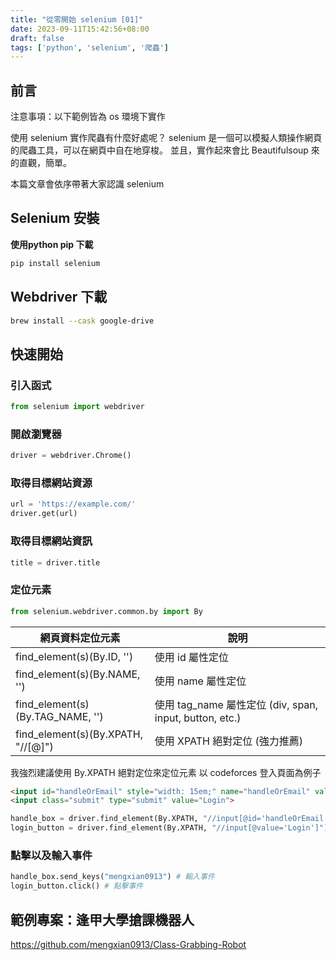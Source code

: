 ```yaml
---
title: "從零開始 selenium [01]"
date: 2023-09-11T15:42:56+08:00
draft: false
tags: ['python', 'selenium', '爬蟲']
---
```


## 前言

<sapn class="info">注意事項：以下範例皆為 os 環境下實作</span>

使用 selenium 實作爬蟲有什麼好處呢？
selenium 是一個可以模擬人類操作網頁的爬蟲工具，可以在網頁中自在地穿梭。
並且，實作起來會比 Beautifulsoup 來的直觀，簡單。

本篇文章會依序帶著大家認識 selenium

## Selenium 安裝

**使用python pip 下載**

```sh
pip install selenium
```

## Webdriver 下載

```sh
brew install --cask google-drive
```


## 快速開始

### 引入函式

```py
from selenium import webdriver
```


### 開啟瀏覽器

```py
driver = webdriver.Chrome()
```

### 取得目標網站資源

```py
url = 'https://example.com/'
driver.get(url)
```

### 取得目標網站資訊

```py
title = driver.title
```

### 定位元素

```py
from selenium.webdriver.common.by import By
```

|  網頁資料定位元素   | 說明  |
|  ----  | ----  |
| find_element(s)(By.ID, '')  | 使用 id 屬性定位 |
| find_element(s)(By.NAME, '')  | 使用 name 屬性定位 |
| find_element(s)(By.TAG_NAME, '')| 使用 tag_name 屬性定位 (div, span, input, button, etc.) |
| find_element(s)(By.XPATH, "//[@]") | 使用 XPATH 絕對定位 <span class='warning'>(強力推薦)</span> |


我強烈建議使用 By.XPATH 絕對定位來定位元素
<span class='info'>以 codeforces 登入頁面為例子</span>

```html
<input id="handleOrEmail" style="width: 15em;" name="handleOrEmail" value="">
<input class="submit" type="submit" value="Login">
```

```py
handle_box = driver.find_element(By.XPATH, "//input[@id='handleOrEmail']")
login_button = driver.find_element(By.XPATH, "//input[@value='Login']")
```

### 點擊以及輸入事件

```py
handle_box.send_keys("mengxian0913") # 輸入事件
login_button.click() # 點擊事件
```

## 範例專案：逢甲大學搶課機器人

https://github.com/mengxian0913/Class-Grabbing-Robot